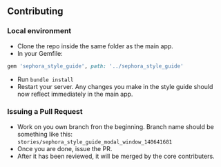 ## Contributing

### Local environment
- Clone the repo inside the same folder as the main app.
- In your Gemfile:
```ruby
gem 'sephora_style_guide', path: '../sephora_style_guide'
```
- Run `bundle install`
- Restart your server. Any changes you make in the style guide should now reflect immediately in the main app.

### Issuing a Pull Request
- Work on you own branch fron the beginning. Branch name should be something like this: `stories/sephora_style_guide_modal_window_140641681`
- Once you are done, issue the PR.
- After it has been reviewed, it will be merged by the core contributers.
